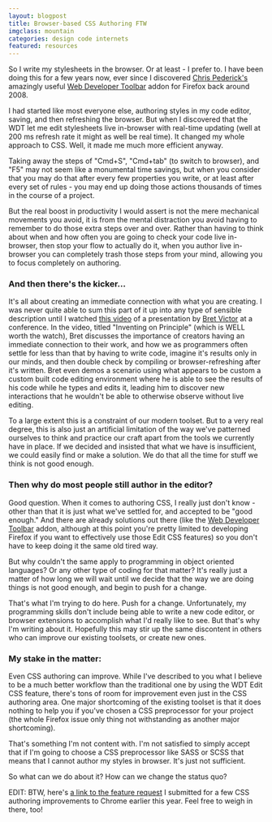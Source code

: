 ```yaml
---
layout: blogpost
title: Browser-based CSS Authoring FTW
imgclass: mountain
categories: design code internets
featured: resources
---
```


<p>So I write my stylesheets in the browser. Or at least - I prefer to. I have been doing this for a few years now, ever since I discovered <a href="http://chrispederick.com/">Chris Pederick's</a> amazingly useful <a href="http://chrispederick.com/work/web-developer/">Web Developer Toolbar</a> addon for Firefox back around 2008.</p>

<p>I had started like most everyone else, authoring styles in my code editor, saving, and then refreshing the browser. But when I discovered that the WDT let me edit stylesheets live in-browser with real-time updating (well at 200 ms refresh rate it might as well be real time). It changed my whole approach to CSS. Well, it made me much more efficient anyway.</p>

<p>Taking away the steps of "Cmd+S", "Cmd+tab" (to switch to browser), and "F5" may not seem like a monumental time savings, but when you consider that you may do that after every few properties you write, or at least after every set of rules - you may end up doing those actions thousands of times in the course of a project.</p>

<p>But the real boost in productivity I would assert is not the mere mechanical movements you avoid, it is from the mental distraction you avoid having to remember to do those extra steps over and over. Rather than having to think about when and how often you are going to check your code live in-browser, then stop your flow to actually do it, when you author live in-browser you can completely trash those steps from your mind, allowing you to focus completely on authoring.</p>

<h3>And then there's the kicker...</h3>

<p>It's all about creating an immediate connection with what you are creating. I was never quite able to sum this part of it up into any type of sensible description until I watched <a href="https://vimeo.com/36579366">this video</a> of a presentation by <a href="http://worrydream.com/">Bret Victor</a> at a conference. In the video, titled "Inventing on Principle" (which is WELL worth the watch), Bret discusses the importance of creators having an immediate connection to their work, and how we as programmers often settle for less than that by having to write code, imagine it's results only in our minds, and then double check by compiling or browser-refreshing after it's written. Bret even demos a scenario using what appears to be custom a custom built code editing environment where he is able to see the results of his code while he types and edits it, leading him to discover new interactions that he wouldn't be able to otherwise observe without live editing.</p>

<p>To a large extent this is a constraint of our modern toolset. But to a very real degree, this is also just an artificial limitation of the way we've patterned ourselves to think and practice our craft apart from the tools we currently have in place. If we decided and insisted that what we have is insufficient, we could easily find or make a solution. We do that all the time for stuff we think is not good enough.</p>

<h3>Then why do most people still author in the editor?</h3>

<p>Good question. When it comes to authoring CSS, I really just don't know - other than that it is just what we've settled for, and accepted to be "good enough." And there are already solutions out there (like the <a href="https://addons.mozilla.org/en-US/firefox/addon/web-developer/">Web Developer Toolbar</a> addon, although at this point you're pretty limited to developing Firefox if you want to effectively use those Edit CSS features) so you don't have to keep doing it the same old tired way.</p>

<p>But why couldn't the same apply to programming in object oriented languages? Or any other type of coding for that matter? It's really just a matter of how long we will wait until we decide that the way we are doing things is not good enough, and begin to push for a change.</p>

<p>That's what I'm trying to do here. Push for a change. Unfortunately, my programming skills don't include being able to write a new code editor, or browser extensions to accomplish what I'd really like to see. But that's why I'm writing about it. Hopefully this may stir up the same discontent in others who can improve our existing toolsets, or create new ones.</p>

<h3>My stake in the matter:</h3>

<p>Even CSS authoring can improve. While I've described to you what I believe to be a much better workflow than the traditional one by using the WDT Edit CSS feature, there's tons of room for improvement even just in the CSS authoring area. One major shortcoming of the existing toolset is that it does nothing to help you if you've chosen a CSS preprocessor for your project (the whole Firefox issue only thing not withstanding as another major shortcoming).</p>

<p>That's something I'm not content with. I'm not satisfied to simply accept that if I'm going to choose a CSS preprocessor like SASS or SCSS that means that I cannot author my styles in browser. It's just not sufficient.</p>

<p>So what can we do about it? How can we change the status quo?</p>

<p class="disclaimer">EDIT: BTW, here's <a href="http://productforums.google.com/d/topic/chrome/OQmnwvU9mYA/discussion">a link to the feature request</a> I submitted for a few CSS authoring improvements to Chrome earlier this year. Feel free to weigh in there, too!</p>
